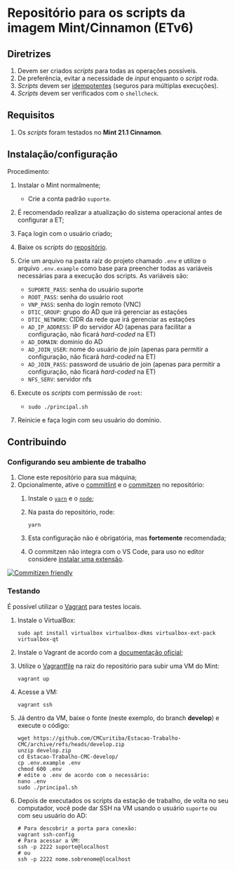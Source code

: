 # Repositório para os scripts da imagem Mint/Cinnamon (ETv6)

## Diretrizes

1. Devem ser criados _scripts_ para todas as operações possíveis.
1. De preferência, evitar a necessidade de _input_ enquanto o _script_ roda.
1. _Scripts_ devem ser [idempotentes](https://docs.ansible.com/ansible/latest/reference_appendices/glossary.html#term-idempotency) (seguros para múltiplas execuções).
1. _Scripts_ devem ser verificados com o `shellcheck`.

## Requisitos

1. Os _scripts_ foram testados no **Mint 21.1 Cinnamon**.

## Instalação/configuração

Procedimento:

1. Instalar o Mint normalmente;
   - Crie a conta padrão `suporte`.
2. É recomendado realizar a atualização do sistema operacional antes de configurar a ET;
3. Faça login com o usuário criado;
4. Baixe os _scripts_ do [repositório](https://github.com/CMCuritiba/Estacao-Trabalho-CMC).
5. Crie um arquivo na pasta raíz do projeto chamado `.env` e utilize o arquivo `.env.example` como base para preencher todas as variáveis necessárias para a execução dos scripts. As variáveis são:

   - `SUPORTE_PASS`: senha do usuário suporte
   - `ROOT_PASS`: senha do usuário root
   - `VNP_PASS`: senha do login remoto (VNC)
   - `DTIC_GROUP`: grupo do AD que irá gerenciar as estações
   - `DTIC_NETWORK`: CIDR da rede que irá gerenciar as estações
   - `AD_IP_ADDRESS`: IP do servidor AD (apenas para facilitar a configuração,
     não ficará _hard-coded_ na ET)
   - `AD_DOMAIN`: dominio do AD
   - `AD_JOIN_USER`: nome do usuário de join (apenas para permitir a
     configuração, não ficará _hard-coded_ na ET)
   - `AD_JOIN_PASS`: password de usuário de join (apenas para permitir a
     configuração, não ficará _hard-coded_ na ET)
   - `NFS_SERV`: servidor nfs

6. Execute os _scripts_ com permissão de `root`:
   - `sudo ./principal.sh`
7. Reinicie e faça login com seu usuário do domínio.

## Contribuindo

### Configurando seu ambiente de trabalho

1. Clone este repositório para sua máquina;
2. Opcionalmente, ative o [commitlint](https://github.com/conventional-changelog/commitlint) e
   o [commitzen](https://github.com/commitizen/cz-cli) no repositório:
   1. Instale o [`yarn`](https://classic.yarnpkg.com/lang/en/docs/install/) e o
      [`node`](https://nodejs.org/en/download);
   2. Na pasta do repositório, rode:

      ```shell
      yarn
      ```

   3. Esta configuração não é obrigatória, mas **fortemente** recomendada;
   4. O commitzen não integra com o VS Code, para uso no editor considere
   [instalar uma extensão](https://github.com/commitizen/cz-cli#adapters).

[![Commitizen friendly](https://img.shields.io/badge/commitizen-friendly-brightgreen.svg)](http://commitizen.github.io/cz-cli/)

### Testando

É possível utilizar o [Vagrant](https://www.vagrantup.com/) para testes locais.

1. Instale o VirtualBox:

   ```shell
   sudo apt install virtualbox virtualbox-dkms virtualbox-ext-pack virtualbox-qt
   ```

2. Instale o Vagrant de acordo com a [documentação oficial](https://developer.hashicorp.com/vagrant/install?product_intent=vagrant#linux);
3. Utilize o [Vagrantfile](./Vagrantfile) na raiz do repositório para subir uma VM do Mint:

   ```shell
   vagrant up
   ```

4. Acesse a VM:

   ```shell
   vagrant ssh
   ```

5. Já dentro da VM, baixe o fonte (neste exemplo, do branch **develop**) e
   execute o código:

   ```shell
   wget https://github.com/CMCuritiba/Estacao-Trabalho-CMC/archive/refs/heads/develop.zip
   unzip develop.zip
   cd Estacao-Trabalho-CMC-develop/
   cp .env.example .env
   chmod 600 .env
   # edite o .env de acordo com o necessário:
   nano .env
   sudo ./principal.sh
   ```

6. Depois de executados os scripts da estação de trabalho, de volta no seu
   computador, você pode dar SSH na VM usando o usuário `suporte` ou com seu
   usuário do AD:

   ```shell
   # Para descobrir a porta para conexão:
   vagrant ssh-config
   # Para acessar a VM:
   ssh -p 2222 suporte@localhost
   # ou
   ssh -p 2222 nome.sobrenome@localhost
   ```
